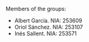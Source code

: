Members of the groups:
- Albert García. NIA: 253609
- Oriol Sánchez. NIA: 253107
- Inés Sallent. NIA: 253571
